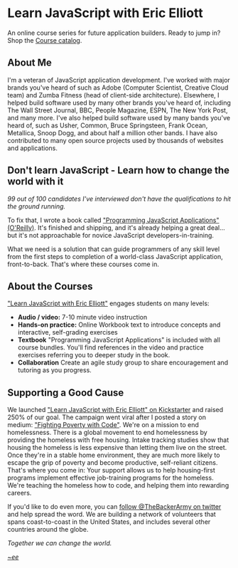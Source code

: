 Learn JavaScript with Eric Elliott
==================================

An online course series for future application builders. Ready to jump in? Shop the [Course catalog](http://learn-javascript.ericelliott.me/programming-javascript-applications/).


## About Me

I'm a veteran of JavaScript application development. I've worked with major brands you've heard of such as Adobe (Computer Scientist, Creative Cloud team) and Zumba Fitness (head of client-side architecture). Elsewhere, I helped build software used by many other brands you've heard of, including The Wall Street Journal, BBC, People Magazine, ESPN, The New York Post, and many more. I've also helped build software used by many bands you've heard of, such as Usher, Common, Bruce Springsteen, Frank Ocean, Metallica, Snoop Dogg, and about half a million other bands. I have also contributed to many open source projects used by thousands of websites and applications.


## Don't learn JavaScript - Learn how to change the world with it

*99 out of 100 candidates I've interviewed don't have the qualifications to hit the ground running.*

To fix that, I wrote a book called ["Programming JavaScript Applications" (O'Reilly)](http://learn-javascript.ericelliott.me/programming-javascript-applications/). It's finished and shipping, and it's already helping a great deal... but it's not approachable for novice JavaScript developers-in-training.

What we need is a solution that can guide programmers of any skill level from the first steps to completion of a world-class JavaScript application, front-to-back. That's where these courses come in.


## About the Courses

["Learn JavaScript with Eric Elliott"](http://learn-javascript.ericelliott.me/programming-javascript-applications/) engages students on many levels:

* **Audio / video:** 7-10 minute video instruction
* **Hands-on practice:** Online Workbook text to introduce concepts and interactive, self-grading exercises
* **Textbook** "Programming JavaScript Applications" is included with all course bundles. You'll find references in the video and practice exercises referring you to deeper study in the book.
* **Collaboration** Create an agile study group to share encouragement and tutoring as you progress.


## Supporting a Good Cause

We launched ["Learn JavaScript with Eric Elliott" on Kickstarter](https://www.kickstarter.com/projects/ericelliott/learn-javascript) and raised 250% of our goal. The campaign went viral after I posted a story on medium: ["Fighting Poverty with Code"](https://medium.com/the-backer-army/fighting-poverty-with-code-d1ed3ebd982d). We're on a mission to end homelessness. There is a global movement to end homelessness by providing the homeless with free housing. Intake tracking studies show that housing the homeless is less expensive than letting them live on the street. Once they're in a stable home environment, they are much more likely to escape the grip of poverty and become productive, self-reliant citizens. That's where you come in: Your support allows us to help housing-first programs implement effective job-training programs for the homeless. We're teaching the homeless how to code, and helping them into rewarding careers.

If you'd like to do even more, you can [follow @TheBackerArmy on twitter](https://twitter.com/thebackerarmy) and help spread the word. We are building a network of volunteers that spans coast-to-coast in the United States, and includes several other countries around the globe.



*Together we can change the world.*

*[~ee](http://twitter.com/_ericelliott)*
